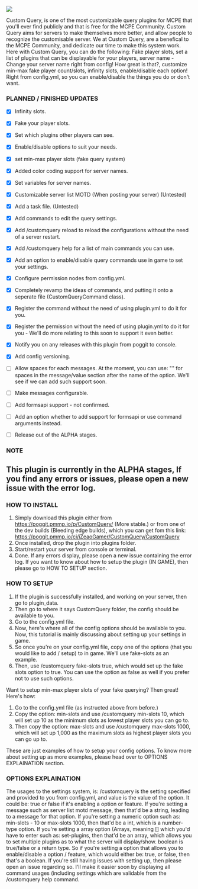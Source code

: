 [![](https://poggit.pmmp.io/shield.state/CustomQuery)](https://poggit.pmmp.io/p/CustomQuery)

Custom Query, is one of the most customizable query plugins for MCPE that you'll ever find publicly and that is free for the MCPE Community.
Custom Query aims for servers to make themselves more better, and allow people to recognize the customisable server.
We at Custom Query, are a benefical to the MCPE Community, and dedicate our time to make this system work.
Here with Custom Query, you can do the following:
Fake player slots, set a list of plugins that can be displayable for your players, server name - Change your server name right from config! How great is that?, customize min-max fake player count/slots, infinity slots, enable/disable each option! Right from config.yml, so you can enable/disable the things you do or don't want.



### PLANNED / FINISHED UPDATES

- [x] Infinity slots.
- [x] Fake your player slots.
- [x] Set which plugins other players can see.
- [x] Enable/disable options to suit your needs.
- [x] set min-max player slots (fake query system)
- [x] Added color coding support for server names.
- [x] Set variables for server names.
- [x] Customizable server list MOTD (When posting your server) (Untested)
- [x] Add a task file. (Untested)
- [x] Add commands to edit the query settings.
- [x] Add /customquery reload to reload the configurations without the need of a server restart.
- [x] Add /customquery help for a list of main commands you can use.
- [x] Add an option to enable/disable query commands use in game to set your settings.
- [x] Configure permission nodes from config.yml.
- [x] Completely revamp the ideas of commands, and putting it onto a seperate file (CustomQueryCommand class).
- [x] Register the command without the need of using plugin.yml to do it for you.
- [x] Register the permission without the need of using plugin.yml to do it for you - We'll do more relating to this soon to support it even better.
- [x] Notify you on any releases with this plugin from poggit to console. 
- [x] Add config versioning.
- [ ] Allow spaces for each messages. At the moment, you can use: "" for spaces in the message/value section after the name of the option. We'll see if we can add such support soon.
- [ ] Make messages configurable.
- [ ] Add formsapi support - not confirmed.
- [ ] Add an option whether to add support for formsapi or use command arguments instead.
- [ ] Release out of the ALPHA stages.


### NOTE
## This plugin is currently in the ALPHA stages, If you find any errors or issues, please open a new issue with the error log.



### HOW TO INSTALL
1. Simply download this plugin either from https://poggit.pmmp.io/p/CustomQuery/ (More stable.) or from one of the dev builds (Bleeding edge builds), which you can get fom this link: https://poggit.pmmp.io/ci/iZeaoGamer/CustomQuery/CustomQuery
2. Once installed, drop the plugin into plugins folder.
3. Start/restart your server from console or terminal.
4. Done. If any errors display, please open a new issue containing the error log.
If you want to know about how to setup the plugin (IN GAME), then please go to HOW TO SETUP section.

### HOW TO SETUP
1. If the plugin is successfully installed, and working on your server, then go to plugin_data.
2. Then go to where it says CustomQuery folder, the config should be available to you.
3. Go to the config.yml file.
4. Now, here's where all of the config options should be available to you. Now, this tutorial is mainly discussing about setting up your settings in game.
5. So once you're on your config.yml file, copy one of the options (that you would like to add / setup) to in game. We'll use fake-slots as an example.
6. Then, use /customquery fake-slots true, which would set up the fake slots option to true. You can use the option as false as well if you prefer not to use such options.

Want to setup min-max player slots of your fake querying? Then great! Here's how:
1. Go to the config.yml file (as instructed above from before.)
2. Copy the option: min-slots and use /customquery min-slots 10, which will set up 10 as the minimum slots as lowest player slots you can go to.
3. Then copy the option: max-slots and use /customquery max-slots 1000, which will set up 1,000 as the maximum slots as highest player slots you can go up to.

These are just examples of how to setup your config options.
To know more about setting up as more examples, please head over to OPTIONS EXPLAINATION section.


### OPTIONS EXPLAINATION
The usages to the settings system, is: /customquery <settings> <value>
  <settings> is the setting specified and provided to you from config.yml, and value is the value of the option. It could be: true or false if it's enabling a option or feature.
    If you're setting a message such as server list motd message, then that'd be a string, leading to a message for that option.
    If you're setting a numeric option such as: min-slots - 10 or max-slots 1000, then that'd be a int, which is a number-type option.
    If you're setting a array option (Arrays, meaning [] which you'd have to enter such as: set-plugins, then that'd be an array, which allows you to set multiple plugins as to what the server will display/show.
    boolean is true/false or a return type. So if you're setting a option that allows you to enable/disable a option / feature, which would either be: true, or false, then that's a boolean. If you're still having issues with setting up, then please open an issue regarding so. I'll make it easier soon by displaying all command usages (including settings which are validable from the /customquery help command.
